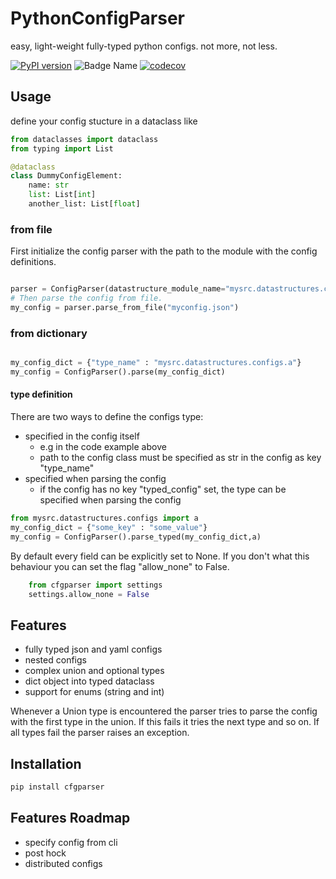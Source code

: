 # PythonConfigParser


easy, light-weight fully-typed python configs.
not more, not less.
    
[![PyPI version](https://badge.fury.io/py/cfgparser.svg)](https://badge.fury.io/py/cfgparser)
![Badge Name](https://github.com/CaRniFeXeR/PythonConfigParser/actions/workflows/unittests.yml/badge.svg?branch=main&event=push)
[![codecov](https://codecov.io/gh/CaRniFeXeR/PythonConfigParser/main/graph/badge.svg)](https://codecov.io/gh/CaRniFeXeR/PythonConfigParser)


## Usage

define your config stucture in a dataclass like

```python
from dataclasses import dataclass
from typing import List

@dataclass
class DummyConfigElement:
    name: str
    list: List[int]
    another_list: List[float]

```

### from file 

First initialize the config parser with the path to the module with the config definitions.

```python

parser = ConfigParser(datastructure_module_name="mysrc.datastructures.configs")
# Then parse the config from file.
my_config = parser.parse_from_file("myconfig.json")

```

### from dictionary

```python

my_config_dict = {"type_name" : "mysrc.datastructures.configs.a"}
my_config = ConfigParser().parse(my_config_dict)

```


#### type definition
There are two ways to define the configs type:
- specified in the config itself
    - e.g in the code example above
    - path to the config class must be specified as str in the config as key "type_name"
- specified when parsing the config
    - if the config has no key "typed_config" set, the type can be specified when parsing the config
    
```python
from mysrc.datastructures.configs import a
my_config_dict = {"some_key" : "some_value"}
my_config = ConfigParser().parse_typed(my_config_dict,a)

```

By default every field can be explicitly set to None. If you don't what this behaviour you can set the flag "allow_none" to False.

```python
    from cfgparser import settings
    settings.allow_none = False
```

## Features

- fully typed json and yaml configs
- nested configs
- complex union and optional types
- dict object into typed dataclass
- support for enums (string and int)

Whenever a Union type is encountered the parser tries to parse the config with the first type in the union. If this fails it tries the next type and so on. If all types fail the parser raises an exception.

## Installation

```bash
pip install cfgparser
```

## Features Roadmap

- specify config from cli
- post hock
- distributed configs
